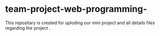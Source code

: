 # team-project-web-programming-
This repositary is created for uploding our mini project and all details files regarding the project .
